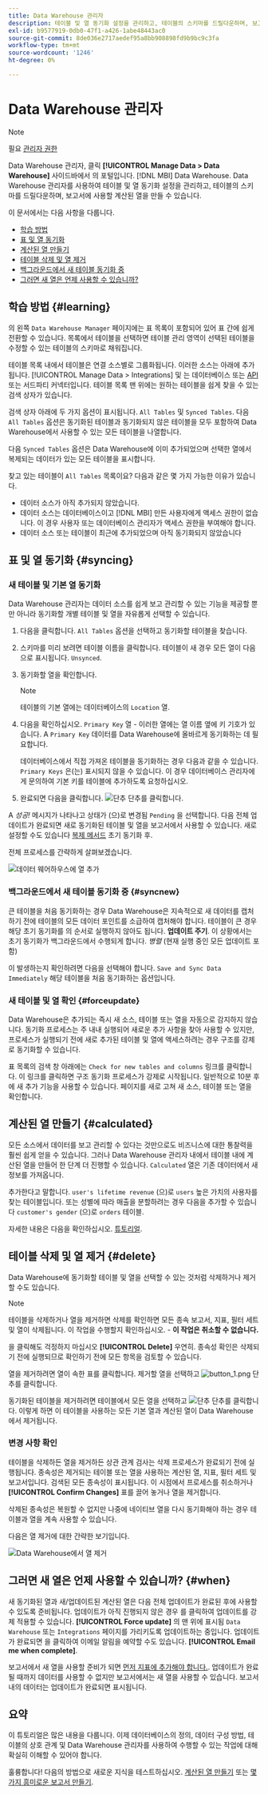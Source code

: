 ```yaml
---
title: Data Warehouse 관리자
description: 테이블 및 열 동기화 설정을 관리하고, 테이블의 스키마를 드릴다운하며, 보고서에 사용할 계산된 열을 만드는 방법에 대해 알아봅니다.
exl-id: b9577919-0db0-47f1-a426-1abe48443ac0
source-git-commit: 8de036e2717aedef95a8bb908898fd9b9bc9c3fa
workflow-type: tm+mt
source-wordcount: '1246'
ht-degree: 0%

---
```


# Data Warehouse 관리자

>[!NOTE]
>
>필요 [관리자 권한](../../administrator/user-management/user-management.md)

Data Warehouse 관리자, 클릭 **[!UICONTROL Manage Data > Data Warehouse]** 사이드바에서 의 포털입니다. [!DNL MBI] Data Warehouse. Data Warehouse 관리자를 사용하여 테이블 및 열 동기화 설정을 관리하고, 테이블의 스키마를 드릴다운하며, 보고서에 사용할 계산된 열을 만들 수 있습니다.

이 문서에서는 다음 사항을 다룹니다.

* [학습 방법](#learning)
* [표 및 열 동기화](#syncing)
* [계산된 열 만들기](#calculated)
* [테이블 삭제 및 열 제거](#delete)
* [백그라운드에서 새 테이블 동기화 중](#syncnew)
* [그러면 새 열은 언제 사용할 수 있습니까?](#when)

## 학습 방법 {#learning}

의 왼쪽 `Data Warehouse Manager` 페이지에는 표 목록이 포함되어 있어 표 간에 쉽게 전환할 수 있습니다. 목록에서 테이블을 선택하면 테이블 관리 영역이 선택된 테이블을 수정할 수 있는 테이블의 스키마로 채워집니다.

테이블 목록 내에서 테이블은 연결 소스별로 그룹화됩니다. 이러한 소스는 아래에 추가됩니다. [!UICONTROL Manage Data > Integrations] 및 는 데이터베이스 또는 [API](https://developer.adobe.com/commerce/services/reporting/)또는 서드파티 커넥터입니다. 테이블 목록 맨 위에는 원하는 테이블을 쉽게 찾을 수 있는 검색 상자가 있습니다.

검색 상자 아래에 두 가지 옵션이 표시됩니다. `All Tables` 및 `Synced Tables`. 다음 `All Tables` 옵션은 동기화된 테이블과 동기화되지 않은 테이블을 모두 포함하여 Data Warehouse에서 사용할 수 있는 모든 테이블을 나열합니다.

다음 `Synced Tables` 옵션은 Data Warehouse에 이미 추가되었으며 선택한 열에서 복제되는 데이터가 있는 모든 테이블을 표시합니다.

찾고 있는 테이블이 `All Tables` 목록이요? 다음과 같은 몇 가지 가능한 이유가 있습니다.

* 데이터 소스가 아직 추가되지 않았습니다.
* 데이터 소스는 데이터베이스이고 [!DNL MBI] 만든 사용자에게 액세스 권한이 없습니다. 이 경우 사용자 또는 데이터베이스 관리자가 액세스 권한을 부여해야 합니다.
* 데이터 소스 또는 테이블이 최근에 추가되었으며 아직 동기화되지 않았습니다

## 표 및 열 동기화 {#syncing}

### 새 테이블 및 기본 열 동기화

Data Warehouse 관리자는 데이터 소스를 쉽게 보고 관리할 수 있는 기능을 제공할 뿐만 아니라 동기화할 개별 테이블 및 열을 자유롭게 선택할 수 있습니다.

1. 다음을 클릭합니다. `All Tables` 옵션을 선택하고 동기화할 테이블을 찾습니다.
1. 스키마를 미리 보려면 테이블 이름을 클릭합니다. 테이블이 새 경우 모든 열이 다음으로 표시됩니다. `Unsynced`.
1. 동기화할 열을 확인합니다.

   >[!NOTE]
   >
   >테이블의 기본 열에는 데이터베이스의 `Location` 열.

1. 다음을 확인하십시오. `Primary Key` 열 - 이러한 열에는 열 이름 옆에 키 기호가 있습니다. A `Primary Key` 데이터를 Data Warehouse에 올바르게 동기화하는 데 필요합니다.

   데이터베이스에서 직접 가져온 테이블을 동기화하는 경우 다음과 같을 수 있습니다. `Primary Keys` 은(는) 표시되지 않을 수 있습니다. 이 경우 데이터베이스 관리자에게 문의하여 기본 키를 테이블에 추가하도록 요청하십시오.
1. 완료되면 다음을 클릭합니다. ![단추](../../assets/button.png) 단추를 클릭합니다.

A *성공!* 메시지가 나타나고 상태가 (으)로 변경됨 `Pending` 을 선택합니다. 다음 전체 업데이트가 완료되면 새로 동기화된 테이블 및 열을 보고서에서 사용할 수 있습니다. 새로 설정할 수도 있습니다 [복제 메서드](./cfg-replication-methods.md) 초기 동기화 후.

전체 프로세스를 간략하게 살펴보겠습니다.

![데이터 웨어하우스에 열 추가](../../assets/DW_sync.gif)

### 백그라운드에서 새 테이블 동기화 중 {#syncnew}

큰 테이블을 처음 동기화하는 경우 Data Warehouse은 지속적으로 새 데이터를 캡처하기 전에 테이블의 모든 데이터 포인트를 소급하여 캡처해야 합니다. 테이블이 큰 경우 해당 초기 동기화를 의 순서로 실행하지 않아도 됩니다. **업데이트 주기**. 이 상황에서는 초기 동기화가 백그라운드에서 수행되게 합니다. *병렬* (현재 실행 중인 모든 업데이트 포함)

이 발생하는지 확인하려면 다음을 선택해야 합니다. `Save and Sync Data Immediately` 해당 테이블을 처음 동기화하는 옵션입니다.

### 새 테이블 및 열 확인 {#forceupdate}

Data Warehouse은 추가되는 즉시 새 소스, 테이블 또는 열을 자동으로 감지하지 않습니다. 동기화 프로세스는 주 내내 실행되어 새로운 추가 사항을 찾아 사용할 수 있지만, 프로세스가 실행되기 전에 새로 추가된 테이블 및 열에 액세스하려는 경우 구조를 강제로 동기화할 수 있습니다.

표 목록의 검색 창 아래에는 `Check for new tables and columns` 링크를 클릭합니다. 이 링크를 클릭하면 구조 동기화 프로세스가 강제로 시작됩니다. 일반적으로 10분 후에 새 추가 기능을 사용할 수 있습니다. 페이지를 새로 고쳐 새 소스, 테이블 또는 열을 확인합니다.

## 계산된 열 만들기 {#calculated}

모든 소스에서 데이터를 보고 관리할 수 있다는 것만으로도 비즈니스에 대한 통찰력을 훨씬 쉽게 얻을 수 있습니다. 그러나 Data Warehouse 관리자 내에서 테이블 내에 계산된 열을 만들어 한 단계 더 진행할 수 있습니다. `Calculated` 열은 기존 데이터에서 새 정보를 가져옵니다.

추가한다고 말합니다. `user's lifetime revenue` (으)로 `users` 높은 가치의 사용자를 찾는 테이블입니다. 또는 성별에 따라 매출을 분할하려는 경우 다음을 추가할 수 있습니다 `customer's gender` (으)로 `orders` 테이블.

자세한 내용은 다음을 확인하십시오. [튜토리얼](../../data-analyst/data-warehouse-mgr/creating-calculated-columns.md).

## 테이블 삭제 및 열 제거 {#delete}

Data Warehouse에 동기화할 테이블 및 열을 선택할 수 있는 것처럼 삭제하거나 제거할 수도 있습니다.

>[!NOTE]
>
>테이블을 삭제하거나 열을 제거하면 삭제를 확인하면 모든 종속 보고서, 지표, 필터 세트 및 열이 삭제됩니다. 이 작업을 수행할지 확인하십시오. - **이 작업은 취소할 수 없습니다.**

을 클릭해도 걱정하지 마십시오 **[!UICONTROL Delete]** 우연히. 종속성 확인은 삭제되기 전에 실행되므로 확인하기 전에 모든 항목을 검토할 수 있습니다.

열을 제거하려면 열이 속한 표를 클릭합니다. 제거할 열을 선택하고 ![button\_1.png](../../assets/button_1.png) 단추를 클릭합니다.

동기화된 테이블을 제거하려면 테이블에서 모든 열을 선택하고 ![단추](../../assets/button_1.png) 단추를 클릭합니다. 이렇게 하면 이 테이블을 사용하는 모든 기본 열과 계산된 열이 Data Warehouse에서 제거됩니다.

### 변경 사항 확인

테이블을 삭제하든 열을 제거하든 상관 관계 검사는 삭제 프로세스가 완료되기 전에 실행됩니다. 종속성은 제거되는 테이블 또는 열을 사용하는 계산된 열, 지표, 필터 세트 및 보고서입니다. 검색된 모든 종속성이 표시됩니다. 이 시점에서 프로세스를 취소하거나 **[!UICONTROL Confirm Changes]** 표를 끌어 놓거나 열을 제거합니다.

삭제된 종속성은 복원할 수 없지만 나중에 네이티브 열을 다시 동기화해야 하는 경우 테이블과 열을 계속 사용할 수 있습니다.

다음은 열 제거에 대한 간략한 보기입니다.

![Data Warehouse에서 열 제거](../../assets/DW_delete.gif)

## 그러면 새 열은 언제 사용할 수 있습니까? {#when}

새 동기화된 열과 새/업데이트된 계산된 열은 다음 전체 업데이트가 완료된 후에 사용할 수 있도록 준비됩니다. 업데이트가 아직 진행되지 않은 경우 를 클릭하여 업데이트를 강제 적용할 수 있습니다. **[!UICONTROL Force update]** 의 맨 위에 표시됨 `Data Warehouse` 또는 `Integrations` 페이지를 가리키도록 업데이트하는 중입니다. 업데이트가 완료되면 을 클릭하여 이메일 알림을 예약할 수도 있습니다. **[!UICONTROL Email me when complete]**.

보고서에서 새 열을 사용할 준비가 되면 [먼저 지표에 추가해야 합니다.](../data-warehouse-mgr/manage-data-dimensions-metrics.md). 업데이트가 완료될 때까지 데이터를 사용할 수 없지만 보고서에서는 새 열을 사용할 수 있습니다. 보고서 내의 데이터는 업데이트가 완료되면 표시됩니다.

## 요약

이 튜토리얼은 많은 내용을 다룹니다. 이제 데이터베이스의 정의, 데이터 구성 방법, 테이블의 상호 관계 및 Data Warehouse 관리자를 사용하여 수행할 수 있는 작업에 대해 확실히 이해할 수 있어야 합니다.

훌륭합니다! 다음의 방법으로 새로운 지식을 테스트하십시오. [계산된 열 만들기](../data-warehouse-mgr/creating-calculated-columns.md) 또는 [몇 가지 흥미로운 보고서 만들기](../../tutorials/using-visual-report-builder.md).
